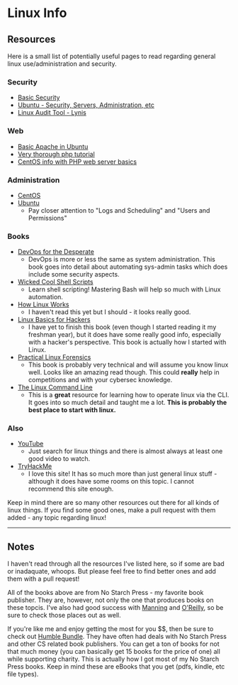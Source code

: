 # Linux Info
## Resources

Here is a small list of potentially useful pages to read regarding general linux use/administration and security. 

### Security 

- [Basic Security](https://linux-audit.com/ubuntu-server-hardening-guide-quick-and-secure/)
- [Ubuntu - Security, Servers, Administration, etc](https://ubuntu.com/server/docs/security-introduction)
- [Linux Audit Tool - Lynis](https://linux-audit.com/lynis/) 

### Web
 - [Basic Apache in Ubuntu](https://ubuntu.com/tutorials/install-and-configure-apache#1-overview)
 - [Very thorough php tutorial](https://www.tutorialspoint.com/php/php_installation_linux.htm)
 - [CentOS info with PHP web server basics](https://www.tutorialspoint.com/linux_admin/configure_php_in_centos_linux.htm) 

### Administration
- [CentOS](https://www.tutorialspoint.com/linux_admin/index.htm) 
- [Ubuntu](https://help.ubuntu.com/community/SystemAdministration)
  - Pay closer attention to "Logs and Scheduling" and "Users and Permissions" 

### Books
- [DevOps for the Desperate](https://nostarch.com/devops-desperate)
  - DevOps is more or less the same as system administration. This book goes into detail about automating sys-admin tasks which does include some security aspects. 
- [Wicked Cool Shell Scripts](https://nostarch.com/wcss2)
  - Learn shell scripting! Mastering Bash will help so much with Linux automation. 
- [How Linux Works](https://nostarch.com/howlinuxworks3)
  - I haven't read this yet but I should - it looks really good.
- [Linux Basics for Hackers](https://nostarch.com/linuxbasicsforhackers)
  - I have yet to finish this book (even though I started reading it my freshman year), but it does have some really good info, especially with a hacker's perspective. This book is actually how I started with Linux. 
- [Practical Linux Forensics](https://nostarch.com/practical-linux-forensics)
  - This book is probably very technical and will assume you know linux well. Looks like an amazing read though. This could **really** help in competitions and with your cybersec knowledge. 
- [The Linux Command Line](https://nostarch.com/tlcl2)
  - This is a **great** resource for learning how to operate linux via the CLI. It goes into so much detail and taught me a lot. **This is probably the best place to start with linux.**

### Also
- [YouTube](https://www.youtube.com/) 
  - Just search for linux things and there is almost always at least one good video to watch. 
- [TryHackMe](https://www.tryhackme.com) 
  - I love this site! It has so much more than just general linux stuff - although it does have some rooms on this topic. I cannot recommend this site enough. 

Keep in mind there are so many other resources out there for all kinds of linux things. If you find some good ones, make a pull request with them added - any topic regarding linux! 

---

## Notes

I haven't read through all the resources I've listed here, so if some are bad or inadaquate, whoops. But please feel free to find better ones and add them with a pull request! 

All of the books above are from No Starch Press - my favorite book publisher. They are, however, not only the one that produces books on these topcis. I've also had good success with [Manning](https://www.manning.com) and [O'Reilly](https://www.oreilly.com/search/?query=Security&extended_publisher_data=true&highlight=true&include_assessments=false&include_case_studies=true&include_courses=true&include_playlists=true&include_collections=true&include_notebooks=true&include_sandboxes=true&include_scenarios=true&is_academic_institution_account=false&source=user&sort=relevance&facet_json=true&json_facets=true&page=0&include_facets=true&include_practice_exams=true), so be sure to check those places out as well. 


If you're like me and enjoy getting the most for you $$, then be sure to check out [Humble Bundle](https://www.humblebundle.com/). They have often had deals with No Starch Press and other CS related book publishers. You can get a ton of books for not that much money (you can basically get 15 books for the price of one) all while supporting charity. This is actually how I got most of my No Starch Press books. Keep in mind these are eBooks that you get (pdfs, kindle, etc file types). 
